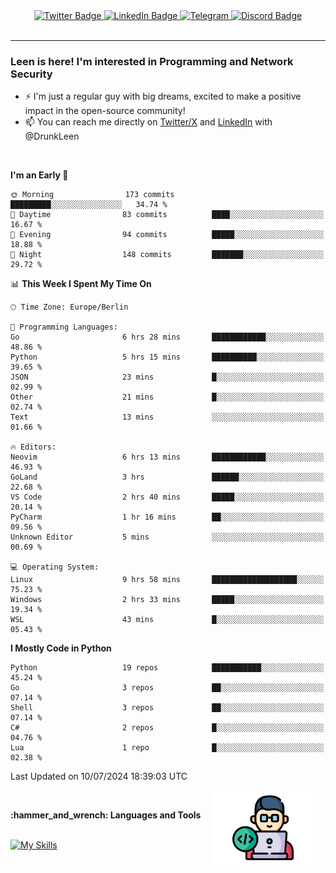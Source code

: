 <div id="badges" align="center">
  <a href="https://twitter.com/DrunkLeen">
    <img src="https://img.shields.io/badge/Twitter-blue?style=for-the-badge&logo=twitter&logoColor=white" alt="Twitter Badge"/>
  </a>
  <a href="https://www.instagram.com/reza.df.x">  
    <img src="https://img.shields.io/badge/LinkedIn-skyblue?style=for-the-badge&logo=LinkedIn&logoColor=black" alt="LinkedIn Badge"/>
  </a>
  <a href="http://telegram.me/rezadfx">
    <img src="https://img.shields.io/badge/Telegram-white?style=for-the-badge&logo=telegram&logoColor=blue" alt=Telegram Badge"/>
  </a>
  <a href="https://discord.com/users/DrunkLeen">
    <img src="https://img.shields.io/badge/Discord-gray?style=for-the-badge&logo=discord&logoColor=white" alt="Discord Badge"/>
  </a>
  <br>
  <img src="https://komarev.com/ghpvc/?username=drunkleen&style=flat-square&color=red" alt=""/>
</div>


---


### <summary><b> Leen is here! I'm interested in Programming and Network Security</b></summary>

- :zap: I'm just a regular guy with big dreams, excited to make a positive impact in the open-source community!
- :mailbox: You can reach me directly on [Twitter/X](https://twitter.com/DrunkLeen) and [LinkedIn](https://www.linkedin.com/in/drunkleen/) with @DrunkLeen

<br>

<!-- <details>
<summary><b>:gear: &nbsp;Git statistics</b></summary>
<br>

[![Top Langs](https://github-readme-stats.vercel.app/api/top-langs/?username=drunkleen&layout=compact&theme=github_dark#gh-dark-mode-only)](https://github.com/drunkleen/github-readme-stats)
[![Top Langs](https://github-readme-stats.vercel.app/api/top-langs/?username=drunkleen&layout=compact&theme=vue#gh-light-mode-only)](https://github.com/drunkleen/github-readme-stats)
[![DrunkLeen's GitHub stats-Dark](https://github-readme-stats.vercel.app/api?username=drunkleen&show_icons=true&theme=github_dark#gh-dark-mode-only)](https://github.com/drunkleen/)
[![DrunkLeen's GitHub stats-Light](https://github-readme-stats.vercel.app/api?username=drunkleen&show_icons=true&theme=vue#gh-light-mode-only)](https://github.com/drunkleen/github-readme-stats)
[![willianrod's wakatime stats](https://github-readme-stats.vercel.app/api/wakatime?username=drunkleen&theme=github_dark#gh-dark-mode-only)](https://github.com/drunkleen/github-readme-stats)
[![willianrod's wakatime stats](https://github-readme-stats.vercel.app/api/wakatime?username=drunkleen&layout=compact&theme=vue#gh-light-mode-only)](https://github.com/drunkleen/github-readme-stats)

</details> -->


<!--START_SECTION:waka-->
**I'm an Early 🐤** 

```text
🌞 Morning                173 commits         █████████░░░░░░░░░░░░░░░░   34.74 % 
🌆 Daytime                83 commits          ████░░░░░░░░░░░░░░░░░░░░░   16.67 % 
🌃 Evening                94 commits          █████░░░░░░░░░░░░░░░░░░░░   18.88 % 
🌙 Night                  148 commits         ███████░░░░░░░░░░░░░░░░░░   29.72 % 
```


📊 **This Week I Spent My Time On** 

```text
🕑︎ Time Zone: Europe/Berlin

💬 Programming Languages: 
Go                       6 hrs 28 mins       ████████████░░░░░░░░░░░░░   48.86 % 
Python                   5 hrs 15 mins       ██████████░░░░░░░░░░░░░░░   39.65 % 
JSON                     23 mins             █░░░░░░░░░░░░░░░░░░░░░░░░   02.99 % 
Other                    21 mins             █░░░░░░░░░░░░░░░░░░░░░░░░   02.74 % 
Text                     13 mins             ░░░░░░░░░░░░░░░░░░░░░░░░░   01.66 % 

🔥 Editors: 
Neovim                   6 hrs 13 mins       ████████████░░░░░░░░░░░░░   46.93 % 
GoLand                   3 hrs               ██████░░░░░░░░░░░░░░░░░░░   22.68 % 
VS Code                  2 hrs 40 mins       █████░░░░░░░░░░░░░░░░░░░░   20.14 % 
PyCharm                  1 hr 16 mins        ██░░░░░░░░░░░░░░░░░░░░░░░   09.56 % 
Unknown Editor           5 mins              ░░░░░░░░░░░░░░░░░░░░░░░░░   00.69 % 

💻 Operating System: 
Linux                    9 hrs 58 mins       ███████████████████░░░░░░   75.23 % 
Windows                  2 hrs 33 mins       █████░░░░░░░░░░░░░░░░░░░░   19.34 % 
WSL                      43 mins             █░░░░░░░░░░░░░░░░░░░░░░░░   05.43 % 
```

**I Mostly Code in Python** 

```text
Python                   19 repos            ███████████░░░░░░░░░░░░░░   45.24 % 
Go                       3 repos             ██░░░░░░░░░░░░░░░░░░░░░░░   07.14 % 
Shell                    3 repos             ██░░░░░░░░░░░░░░░░░░░░░░░   07.14 % 
C#                       2 repos             █░░░░░░░░░░░░░░░░░░░░░░░░   04.76 % 
Lua                      1 repo              █░░░░░░░░░░░░░░░░░░░░░░░░   02.38 % 
```




 Last Updated on 10/07/2024 18:39:03 UTC
<!--END_SECTION:waka-->

<img align='right' height='120' style="margin-right:20px" src='assets/img/programmer.png' alt='Programmer'>


<p align="center">
<br>



 <summary><b>:hammer_and_wrench: Languages and Tools</b></summary><br>
<p align="center">

[![My Skills](https://skillicons.dev/icons?i=git,python,rust,java,fastapi,django,flask,spring,linux,go,neovim,vscode,idea,postgres,postman,ps,pr,arch&perline=9)](https://github.com/drunkleen/)

